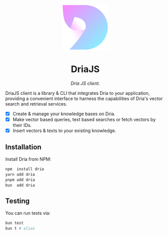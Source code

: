 <p align="center">
  <img src="./logo.svg" alt="logo" width="142">
</p>

<p align="center">
  <h1 align="center">
    DriaJS
  </h1>
  <p align="center">
    <i>Dria JS client.</i>
  </p>
</p>

DriaJS client is a library & CLI that integrates Dria to your application, providing a convenient interface to harness the capabilities of Dria's vector search and retrieval services.

- [x] Create & manage your knowledge bases on Dria.
- [x] Make vector based queries, text based searches or fetch vectors by their IDs.
- [x] Insert vectors & texts to your existing knowledge.

## Installation

Install Dria from NPM:

```sh
npm  install dria
yarn add dria
pnpm add dria
bun  add dria
```

## Testing

You can run tests via:

```sh
bun test
bun t # alias
```

